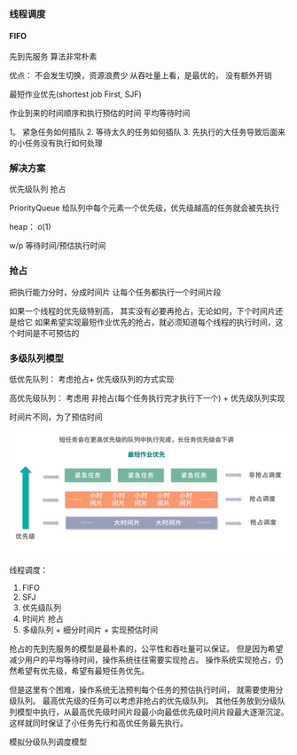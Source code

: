 ### 线程调度



#### FIFO

先到先服务
 算法非常朴素


优点：
    不会发生切换，资源浪费少
从吞吐量上看，是最优的， 没有额外开销



最短作业优先(shortest job First, SJF)

作业到来的时间顺序和执行预估的时间
平均等待时间

1。 紧急任务如何插队
2. 等待太久的任务如何插队
3. 先执行的大任务导致后面来的小任务没有执行如何处理


### 解决方案
优先级队列
抢占



PriorityQueue
给队列中每个元素一个优先级，优先级越高的任务就会被先执行

heap：
o(1)


w/p  等待时间/预估执行时间



### 抢占
把执行能力分时，分成时间片
让每个任务都执行一个时间片段



如果一个线程的优先级特别高， 其实没有必要再抢占，无论如何，下个时间片还是给它
如果希望实现最短作业优先的抢占，就必须知道每个线程的执行时间，这个时间是不可预估的

### 多级队列模型


低优先队列：
    考虑抢占+ 优先级队列的方式实现

高优先级队列：
    考虑用 非抢占(每个任务执行完才执行下一个) + 优先级队列实现



时间片不同，为了预估时间

![NrbApt](https://raw.githubusercontent.com/jacksonyoudi/images/main/uPic/NrbApt.png)






线程调度： 

1. FIFO
2. SFJ
3. 优先级队列
4. 时间片 抢占
5. 多级队列 + 细分时间片 + 实现预估时间




抢占的先到先服务的模型是最朴素的，公平性和吞吐量可以保证。
但是因为希望减少用户的平均等待时间，操作系统往往需要实现抢占。
操作系统实现抢占，仍然希望有优先级，希望有最短任务优先。

但是这里有个困难，操作系统无法预判每个任务的预估执行时间，
就需要使用分级队列。
最高优先级的任务可以考虑非抢占的优先级队列。 
其他任务放到分级队列模型中执行，从最高优先级时间片段最小向最低优先级时间片段最大逐渐沉淀。
这样就同时保证了小任务先行和高优任务最先执行。


模拟分级队列调度模型

